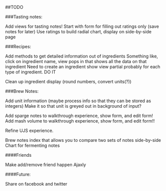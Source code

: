 ##TODO

###Tasting notes:

Add views for tasting notes!
  Start with form for filling out ratings only (save notes for later)
  Use ratings to build radial chart, display on side-by-side page

###Recipes:

Add methods to get detailed information out of ingredients
  Something like, click on ingredient name, view pops in that shows all the data on that ingredient
    Need to create an ingredient show view partial probably for each type of ingredient. DO IT
    
Clean up ingredient display (round numbers, convert units(?))

###Brew Notes:

Add unit information (maybe process info so that they can be stored as integers)
  Make it so that unit is greyed out in background of input?
  
Add sparge notes to walkthrough experience, show form, and edit form!
Add mash volume to walkthrough experience, show form, and edit form!!

Refine UJS experience.

Brew notes index that allows you to compare two sets of notes side-by-side
Chart for fermenting notes


####Friends

Make add/remove friend happen Ajaxly

####Future:

Share on facebook and twitter